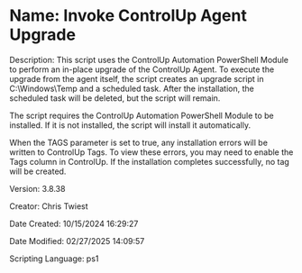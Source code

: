 ﻿# Name: Invoke ControlUp Agent Upgrade

Description: This script uses the ControlUp Automation PowerShell Module to perform an in-place upgrade of the ControlUp Agent. To execute the upgrade from the agent itself, the script creates an upgrade script in C:\Windows\Temp and a scheduled task. After the installation, the scheduled task will be deleted, but the script will remain.

The script requires the ControlUp Automation PowerShell Module to be installed. If it is not installed, the script will install it automatically.

When the TAGS parameter is set to true, any installation errors will be written to ControlUp Tags. To view these errors, you may need to enable the Tags column in ControlUp. If the installation completes successfully, no tag will be created.

Version: 3.8.38

Creator: Chris Twiest

Date Created: 10/15/2024 16:29:27

Date Modified: 02/27/2025 14:09:57

Scripting Language: ps1


